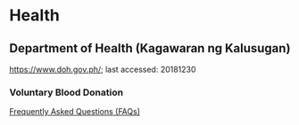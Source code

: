 # Health

## Department of Health (Kagawaran ng Kalusugan)

https://www.doh.gov.ph/; last accessed: 20181230

### Voluntary Blood Donation
[Frequently Asked Questions (FAQs)](https://www.doh.gov.ph/book/export/html/1416)
